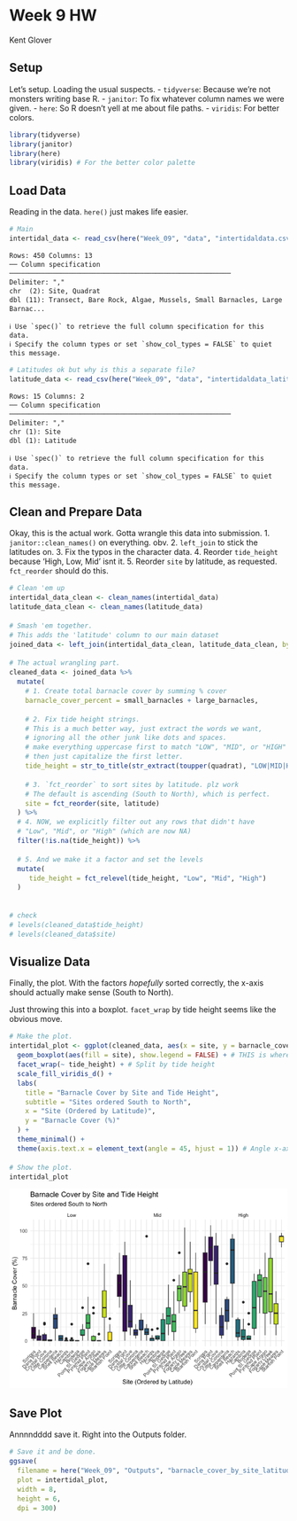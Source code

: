 # Week 9 HW
Kent Glover

## Setup

Let’s setup. Loading the usual suspects. - `tidyverse`: Because we’re
not monsters writing base R. - `janitor`: To fix whatever column names
we were given. - `here`: So R doesn’t yell at me about file paths. -
`viridis`: For better colors.

``` r
library(tidyverse)
library(janitor)
library(here)
library(viridis) # For the better color palette
```

## Load Data

Reading in the data. `here()` just makes life easier.

``` r
# Main
intertidal_data <- read_csv(here("Week_09", "data", "intertidaldata.csv"))
```

    Rows: 450 Columns: 13
    ── Column specification ────────────────────────────────────────────────────────
    Delimiter: ","
    chr  (2): Site, Quadrat
    dbl (11): Transect, Bare Rock, Algae, Mussels, Small Barnacles, Large Barnac...

    ℹ Use `spec()` to retrieve the full column specification for this data.
    ℹ Specify the column types or set `show_col_types = FALSE` to quiet this message.

``` r
# Latitudes ok but why is this a separate file?
latitude_data <- read_csv(here("Week_09", "data", "intertidaldata_latitude.csv"))
```

    Rows: 15 Columns: 2
    ── Column specification ────────────────────────────────────────────────────────
    Delimiter: ","
    chr (1): Site
    dbl (1): Latitude

    ℹ Use `spec()` to retrieve the full column specification for this data.
    ℹ Specify the column types or set `show_col_types = FALSE` to quiet this message.

## Clean and Prepare Data

Okay, this is the actual work. Gotta wrangle this data into
submission. 1. `janitor::clean_names()` on everything. obv. 2.
`left_join` to stick the latitudes on. 3. Fix the typos in the character
data. 4. Reorder `tide_height` because ‘High, Low, Mid’ isnt it. 5.
Reorder `site` by latitude, as requested. `fct_reorder` should do this.

``` r
# Clean 'em up
intertidal_data_clean <- clean_names(intertidal_data)
latitude_data_clean <- clean_names(latitude_data)

# Smash 'em together.
# This adds the 'latitude' column to our main dataset
joined_data <- left_join(intertidal_data_clean, latitude_data_clean, by = "site")

# The actual wrangling part.
cleaned_data <- joined_data %>% 
  mutate(
    # 1. Create total barnacle cover by summing % cover
    barnacle_cover_percent = small_barnacles + large_barnacles,
    
    # 2. Fix tide height strings. 
    # This is a much better way, just extract the words we want, 
    # ignoring all the other junk like dots and spaces.
    # make everything uppercase first to match "LOW", "MID", or "HIGH"
    # then just capitalize the first letter.
    tide_height = str_to_title(str_extract(toupper(quadrat), "LOW|MID|HIGH")),
    
    # 3. `fct_reorder` to sort sites by latitude. plz work
    # The default is ascending (South to North), which is perfect.
    site = fct_reorder(site, latitude)
  ) %>% 
  # 4. NOW, we explicitly filter out any rows that didn't have
  # "Low", "Mid", or "High" (which are now NA)
  filter(!is.na(tide_height)) %>% 
  
  # 5. And we make it a factor and set the levels
  mutate(
     tide_height = fct_relevel(tide_height, "Low", "Mid", "High")
  )


# check
# levels(cleaned_data$tide_height)
# levels(cleaned_data$site)
```

## Visualize Data

Finally, the plot. With the factors *hopefully* sorted correctly, the
x-axis should actually make sense (South to North).

Just throwing this into a boxplot. `facet_wrap` by tide height seems
like the obvious move.

``` r
# Make the plot.
intertidal_plot <- ggplot(cleaned_data, aes(x = site, y = barnacle_cover_percent)) +
  geom_boxplot(aes(fill = site), show.legend = FALSE) + # THIS is where show.legend goes
  facet_wrap(~ tide_height) + # Split by tide height
  scale_fill_viridis_d() +
  labs(
    title = "Barnacle Cover by Site and Tide Height",
    subtitle = "Sites ordered South to North",
    x = "Site (Ordered by Latitude)",
    y = "Barnacle Cover (%)"
  ) +
  theme_minimal() +
  theme(axis.text.x = element_text(angle = 45, hjust = 1)) # Angle x-axis text so it's not a total mess

# Show the plot.
intertidal_plot
```

![](Week9HW_files/figure-commonmark/plot-data-1.png)

## Save Plot

Annnndddd save it. Right into the Outputs folder.

``` r
# Save it and be done.
ggsave(
  filename = here("Week_09", "Outputs", "barnacle_cover_by_site_latitude.png"),
  plot = intertidal_plot,
  width = 8,
  height = 6,
  dpi = 300)
```
